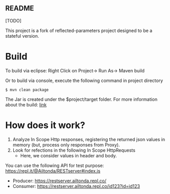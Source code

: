 ## README
[TODO]

This project is a fork of reflected-parameters project designed to be a stateful version.


# Build

To build via eclipse: Right Click on Project-> Run As-> Maven build

Or to build via console, execute the following command in project directory
```
$ mvn clean package
```

The Jar is created under the $project/target folder.
For more information about the build: [link](http://tutorials.jenkov.com/maven/maven-build-fat-jar.html)


# How does it work?

1. Analyze In Scope Http responses, registering the returned json values in memory (but, process only responses from Proxy).
2. Look for refections in the following In Scope HttpRequests
   * Here, we consider values in header and body.


You can use the following API for test purpose: https://repl.it/@Ailtonda/RESTserver#index.js
* Producer: https://restserver.ailtonda.repl.co/
* Consumer: https://restserver.ailtonda.repl.co/id123?id=id123
